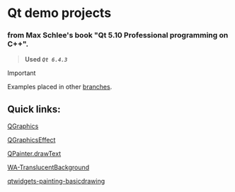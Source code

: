 # Qt demo projects
### from Max Schlee's book "Qt 5.10 Professional programming on C++".

> **Used _`Qt 6.4.3`_**

> [!IMPORTANT]
> Examples placed in other [branches](https://github.com/radikru96/QtEdu?tab=readme-ov-file#quick-links).

## Quick links:

[QGraphics](../QGraphics/) 

[QGraphicsEffect](https://github.com/radikru96/QtEdu/tree/QGraphicsEffect/) 

[QPainter.drawText](https://github.com/radikru96/QtEdu/tree/QPainter.drawText/) 

[WA-TranslucentBackground](https://github.com/radikru96/QtEdu/tree/WA_TranslucentBackground/) 

[qtwidgets-painting-basicdrawing](https://github.com/radikru96/QtEdu/tree/qtwidgets-painting-basicdrawing/) 
